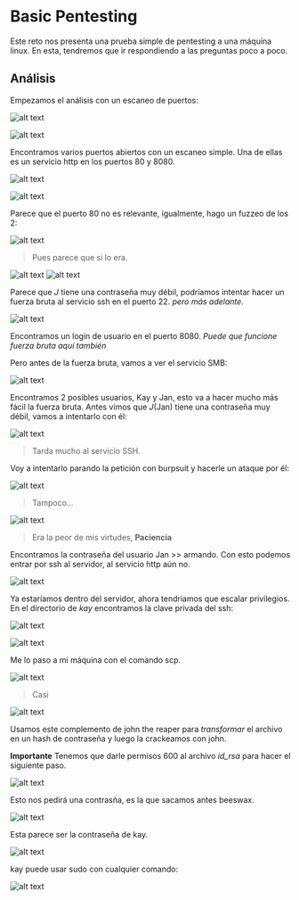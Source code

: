 # Basic Pentesting

Este reto nos presenta una prueba simple de pentesting a una máquina linux. En esta, tendremos que ir respondiendo a las preguntas poco a poco.

## Análisis

Empezamos el análisis con un escaneo de puertos:

![alt text](img/image.png)

![alt text](img/image-1.png)

Encontramos varios puertos abiertos con un escaneo simple. Una de ellas es un servicio http en los puertos 80 y 8080.

![alt text](img/image-2.png)

![alt text](img/image-3.png)

Parece que el puerto 80 no es relevante, igualmente, hago un fuzzeo de los 2:

![alt text](img/image-4.png)
> Pues parece que si lo era.

![alt text](img/image-5.png)
![alt text](img/image-6.png)

Parece que *J* tiene una contraseña muy débil, podríamos intentar hacer un fuerza bruta al servicio ssh en el puerto 22. *pero más adelante*.

![alt text](img/image-7.png)

Encontramos un login de usuario en el puerto 8080. *Puede que funcione fuerza bruta aquí también*

Pero antes de la fuerza bruta, vamos a ver el servicio SMB:

![alt text](img/image-8.png)

Encontramos 2 posibles usuarios, Kay y Jan, esto va a hacer mucho más fácil la fuerza bruta. Antes vimos que *J*(Jan) tiene una contraseña muy débil, vamos a intentarlo con él:

![alt text](img/image-9.png)
> Tarda mucho al servicio SSH.

Voy a intentarlo parando la petición con burpsuit y hacerle un ataque por él:

![alt text](img/image-10.png)
> Tampoco...

![alt text](img/image-11.png)
> Era la peor de mis virtudes, **Paciencia**

Encontramos la contraseña del usuario Jan >> armando.
Con esto podemos entrar por ssh al servidor, al servicio http aún no.

![alt text](img/image-12.png)

Ya estaríamos dentro del servidor, ahora tendriamos que escalar privilegios.
En el directorio de *kay* encontramos la clave privada del ssh:

![alt text](img/image-13.png)

![alt text](img/image-14.png)

Me lo paso a mi máquina con el comando scp.

![alt text](img/image-15.png)
> Casi

![alt text](img/image-16.png)

Usamos este complemento de john the reaper para *transformar* el archivo en un hash de contraseña y luego la crackeamos con john.

**Importante**
Tenemos que darle permisos 600 al archivo *id_rsa* para hacer el siguiente paso.

![alt text](img/image-17.png)

Esto nos pedirá una contrasña, es la que sacamos antes beeswax.

![alt text](img/image-18.png)

Esta parece ser la contraseña de kay.

![alt text](img/image-19.png)

kay puede usar sudo con cualquier comando:

![alt text](img/image-20.png)